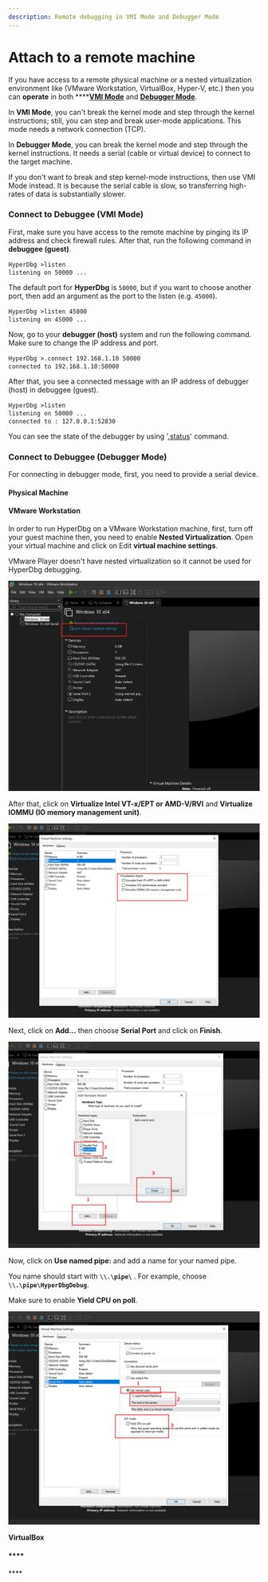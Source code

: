 ```yaml
---
description: Remote debugging in VMI Mode and Debugger Mode
---
```


# Attach to a remote machine

If you have access to a remote physical machine or a nested virtualization environment like \(VMware Workstation, VirtualBox, Hyper-V, etc.\) then you can **operate** in both ****[**VMI Mode**](https://docs.hyperdbg.com/using-hyperdbg/prerequisites/operation-modes#vmi-mode) and [**Debugger Mode**](https://docs.hyperdbg.com/using-hyperdbg/prerequisites/operation-modes#debugger-mode).

In **VMI Mode**, you can't break the kernel mode and step through the kernel instructions; still, you can step and break user-mode applications. This mode needs a network connection \(TCP\).

In **Debugger Mode**, you can break the kernel mode and step through the kernel instructions. It needs a serial \(cable or virtual device\) to connect to the target machine.

If you don't want to break and step kernel-mode instructions, then use VMI Mode instead. It is because the serial cable is slow, so transferring high-rates of data is substantially slower.

### Connect to Debuggee \(VMI Mode\)

First, make sure you have access to the remote machine by pinging its IP address and check firewall rules. After that, run the following command in **debuggee \(guest\)**.

```text
HyperDbg >listen
listening on 50000 ...
```

The default port for **HyperDbg** is `50000`, but if you want to choose another port, then add an argument as the port to the listen \(e.g. `45000`\).

```text
HyperDbg >listen 45000
listening on 45000 ...
```

Now, go to your **debugger \(host\)** system and run the following command. Make sure to change the IP address and port.

```text
HyperDbg >.connect 192.168.1.10 50000
connected to 192.168.1.10:50000
```

After that, you see a connected message with an IP address of debugger \(host\) in debuggee \(guest\).

```text
HyperDbg >listen
listening on 50000 ...
connected to : 127.0.0.1:52830
```

You can see the state of the debugger by using '[.status](https://docs.hyperdbg.com/commands/meta-commands/.status)' command.

### Connect to Debuggee \(Debugger Mode\)

For connecting in debugger mode, first, you need to provide a serial device.

#### **Physical Machine**

#### **VMware Workstation**

In order to run HyperDbg on a VMware Workstation machine, first, turn off your guest machine then, you need to enable **Nested Virtualization**. Open your virtual machine and click on Edit **virtual machine settings**.

VMware Player doesn't have nested virtualization so it cannot be used for HyperDbg debugging.

![Editing VM Settings](../../.gitbook/assets/vmware-debug1.png)

After that, click on **Virtualize Intel VT-x/EPT or AMD-V/RVI** and **Virtualize IOMMU \(IO memory management unit\)**.

![Enabling Nested-Virtualization](../../.gitbook/assets/vmware-debug2.png)

Next, click on **Add...** then choose **Serial Port** and click on **Finish**.

![Adding a serial device](../../.gitbook/assets/vmware-debug3.png)

Now, click on **Use named pipe:** and add a name for your named pipe. 

You name should start with **`\\.\pipe\`** . For example, choose **`\\.\pipe\HyperDbgDebug`**.

Make sure to enable **Yield CPU on poll**.

![Change serial device configuration](../../.gitbook/assets/vmware-debug4.png)

**VirtualBox**

#### \*\*\*\*





\*\*\*\*

